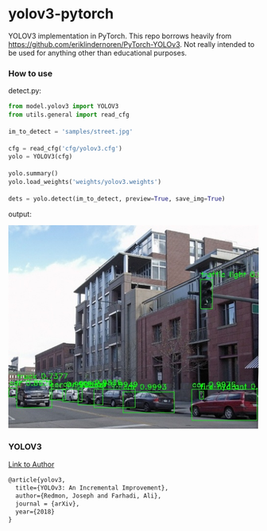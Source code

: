 # yolov3-pytorch

YOLOV3 implementation in PyTorch. This repo borrows heavily from https://github.com/eriklindernoren/PyTorch-YOLOv3. Not really intended to be used for anything other than educational purposes.

### How to use

detect.py:

```python
from model.yolov3 import YOLOV3
from utils.general import read_cfg

im_to_detect = 'samples/street.jpg'

cfg = read_cfg('cfg/yolov3.cfg')
yolo = YOLOV3(cfg)

yolo.summary()
yolo.load_weights('weights/yolov3.weights')

dets = yolo.detect(im_to_detect, preview=True, save_img=True)
```

output:

![street_detections.jpg](detections/street_detections.jpg?raw=true)

### YOLOV3

[Link to Author](https://pjreddie.com/darknet/yolo/)

```
@article{yolov3,
  title={YOLOv3: An Incremental Improvement},
  author={Redmon, Joseph and Farhadi, Ali},
  journal = {arXiv},
  year={2018}
}
```
